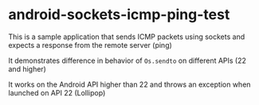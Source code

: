 # android-sockets-icmp-ping-test
This is a sample application that sends ICMP packets using sockets and expects a response from the remote server (ping)

It demonstrates difference in behavior of `Os.sendto` on different APIs (22 and higher)

It works on the Android API higher than 22 and throws an exception when launched on API 22 (Lollipop)
